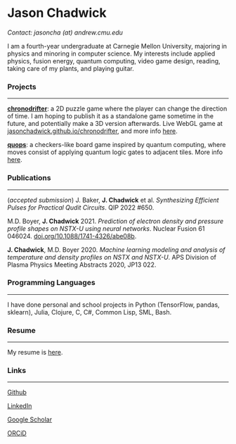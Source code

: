# Jason Chadwick

*Contact: jasoncha (at) andrew.cmu.edu*

I am a fourth-year undergraduate at Carnegie Mellon University, majoring in physics and minoring in computer science. My interests include applied physics, fusion energy, quantum computing, video game design, reading, taking care of my plants, and playing guitar.

### Projects

---

[**chronodrifter**](https://github.com/jasonchadwick/chronodrifter): a 2D puzzle game where the player can change the direction of time. I am hoping to publish it as a standalone game sometime in the future, and potentially make a 3D version afterwards. Live WebGL game at [jasonchadwick.github.io/chronodrifter](https://jasonchadwick.github.io/chronodrifter), and more info [here](https://github.com/jasonchadwick/chronodrifter/blob/main/README.md).

[**quops**](https://github.com/jasonchadwick/quops-game): a checkers-like board game inspired by quantum computing, where moves consist of applying quantum logic gates to adjacent tiles. More info [here](/files/quops.md).

### Publications

---

(_accepted submission_) J. Baker, **J. Chadwick** et al. _Synthesizing Efficient Pulses for Practical Qudit Circuits_. QIP 2022 #650.

M.D. Boyer, **J. Chadwick** 2021. *Prediction of electron density and pressure profile shapes on NSTX-U using neural networks*. Nuclear Fusion 61 046024. [doi.org/10.1088/1741-4326/abe08b](https://doi.org/10.1088/1741-4326/abe08b).

**J. Chadwick**, M.D. Boyer 2020. *Machine learning modeling and analysis of temperature and density profiles on NSTX and NSTX-U*. APS Division of Plasma Physics Meeting Abstracts 2020, JP13 022.

### Programming Languages

---

[TODO]: <> (Separate pages for each language showing what I have done in it)
I have done personal and school projects in Python (TensorFlow, pandas, sklearn), Julia, Clojure, C, C#, Common Lisp, SML, Bash.

### Resume

---

My resume is [here](/files/resume.pdf).

### Links

---

[Github](https://github.com/jasonchadwick/)

[LinkedIn](https://linkedin.com/in/jasonchadwick)

[Google Scholar](https://scholar.google.com/citations?user=kE5iFs0AAAAJ&hl=en)

[ORCiD](https://orcid.org/0000-0002-7932-1418)

